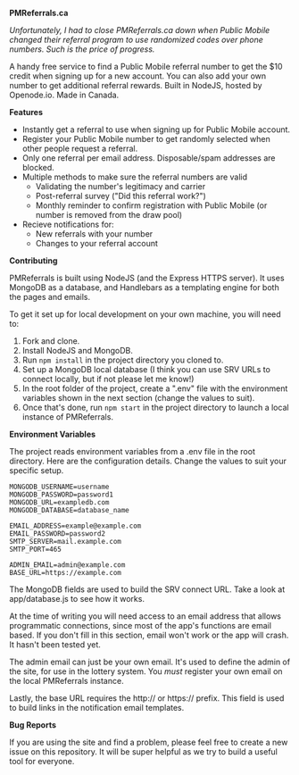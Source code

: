 **PMReferrals.ca**

*Unfortunately, I had to close PMReferrals.ca down when Public Mobile changed their referral program to use randomized codes over phone numbers. Such is the price of progress.*

A handy free service to find a Public Mobile referral number to get the $10 credit when signing up for a new account. You can also add your own number to get additional referral rewards. Built in NodeJS, hosted by Openode.io. Made in Canada.

**Features**

* Instantly get a referral to use when signing up for Public Mobile account.
* Register your Public Mobile number to get randomly selected when other people request a referral.
* Only one referral per email address. Disposable/spam addresses are blocked.
* Multiple methods to make sure the referral numbers are valid
    * Validating the number's legitimacy and carrier
    * Post-referral survey ("Did this referral work?")
    * Monthly reminder to confirm registration with Public Mobile (or number is removed from the draw pool)
* Recieve notifications for:
    * New referrals with your number
    * Changes to your referral account

**Contributing**

PMReferrals is built using NodeJS (and the Express HTTPS server). It uses MongoDB as a database, and Handlebars as a templating engine for both the pages and emails.

To get it set up for local development on your own machine, you will need to:

1. Fork and clone.
2. Install NodeJS and MongoDB.
3. Run `npm install` in the project directory you cloned to.
4. Set up a MongoDB local database (I think you can use SRV URLs to connect locally, but if not please let me know!)
5. In the root folder of the project, create a ".env" file with the environment variables shown in the next section (change the values to suit).
6. Once that's done, run `npm start` in the project directory to launch a local instance of PMReferrals.

**Environment Variables**

The project reads environment variables from a .env file in the root directory. Here are the configuration details. Change the values to suit your specific setup.

```
MONGODB_USERNAME=username
MONGODB_PASSWORD=password1
MONGODB_URL=exampledb.com
MONGODB_DATABASE=database_name

EMAIL_ADDRESS=example@example.com
EMAIL_PASSWORD=password2
SMTP_SERVER=mail.example.com
SMTP_PORT=465

ADMIN_EMAIL=admin@example.com
BASE_URL=https://example.com
```
The MongoDB fields are used to build the SRV connect URL. Take a look at app/database.js to see how it works.

At the time of writing you will need access to an email address that allows programmatic connections, since most of the app's functions are email based. If you don't fill in this section, email won't work or the app will crash. It hasn't been tested yet.

The admin email can just be your own email. It's used to define the admin of the site, for use in the lottery system. You *must* register your own email on the local PMReferrals instance.

Lastly, the base URL requires the http:// or https:// prefix. This field is used to build links in the notification email templates.

**Bug Reports**

If you are using the site and find a problem, please feel free to create a new issue on this repository. It will be super helpful as we try to build a useful tool for everyone.
